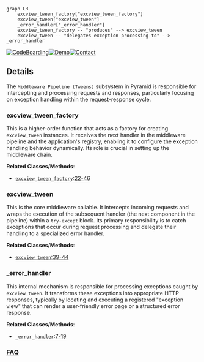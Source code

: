 ```mermaid
graph LR
    excview_tween_factory["excview_tween_factory"]
    excview_tween["excview_tween"]
    _error_handler["_error_handler"]
    excview_tween_factory -- "produces" --> excview_tween
    excview_tween -- "delegates exception processing to" --> _error_handler
```

[![CodeBoarding](https://img.shields.io/badge/Generated%20by-CodeBoarding-9cf?style=flat-square)](https://github.com/CodeBoarding/GeneratedOnBoardings)[![Demo](https://img.shields.io/badge/Try%20our-Demo-blue?style=flat-square)](https://www.codeboarding.org/demo)[![Contact](https://img.shields.io/badge/Contact%20us%20-%20contact@codeboarding.org-lightgrey?style=flat-square)](mailto:contact@codeboarding.org)

## Details

The `Middleware Pipeline (Tweens)` subsystem in Pyramid is responsible for intercepting and processing requests and responses, particularly focusing on exception handling within the request-response cycle.

### excview_tween_factory
This is a higher-order function that acts as a factory for creating `excview_tween` instances. It receives the next handler in the middleware pipeline and the application's registry, enabling it to configure the exception handling behavior dynamically. Its role is crucial in setting up the middleware chain.


**Related Classes/Methods**:

- <a href="https://github.com/Pylons/pyramid/blob/main/src/pyramid/tweens.py#L22-L46" target="_blank" rel="noopener noreferrer">`excview_tween_factory`:22-46</a>


### excview_tween
This is the core middleware callable. It intercepts incoming requests and wraps the execution of the subsequent handler (the next component in the pipeline) within a `try-except` block. Its primary responsibility is to catch exceptions that occur during request processing and delegate their handling to a specialized error handler.


**Related Classes/Methods**:

- <a href="https://github.com/Pylons/pyramid/blob/main/src/pyramid/tweens.py#L39-L44" target="_blank" rel="noopener noreferrer">`excview_tween`:39-44</a>


### _error_handler
This internal mechanism is responsible for processing exceptions caught by `excview_tween`. It transforms these exceptions into appropriate HTTP responses, typically by locating and executing a registered "exception view" that can render a user-friendly error page or a structured error response.


**Related Classes/Methods**:

- <a href="https://github.com/Pylons/pyramid/blob/main/src/pyramid/tweens.py#L7-L19" target="_blank" rel="noopener noreferrer">`_error_handler`:7-19</a>




### [FAQ](https://github.com/CodeBoarding/GeneratedOnBoardings/tree/main?tab=readme-ov-file#faq)